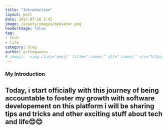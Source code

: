 ```yaml
---
title: "Introduction"
layout: post
date: 2017-07-18 3:41
image: /assets/images/myAvatar.png
headerImage: false
tag:
- tech
- life
category: blog
author: giftegwuenu
# jemoji: '<img class="emoji" title=":ramen:" alt=":ramen:" src="https://assets.github.com/images/icons/emoji/unicode/1f35c.png" height="20" width="20" align="absmiddle">'
---
```


### My Introduction

## Today, i start officially with this journey of being accountable to foster my growth with software developement on this platform i will be sharing  tips and tricks and other exciting stuff about tech and life😊😊

